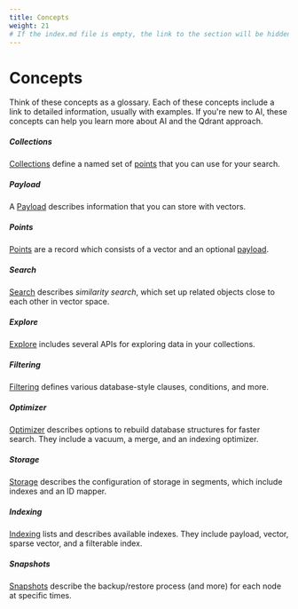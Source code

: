 ```yaml
---
title: Concepts
weight: 21
# If the index.md file is empty, the link to the section will be hidden from the sidebar
---
```


# Concepts

Think of these concepts as a glossary. Each of these concepts include a link to
detailed information, usually with examples. If you're new to AI, these concepts
can help you learn more about AI and the Qdrant approach.

##### Collections

[Collections](/documentation/concepts/collections/) define a named set of [points](/documentation/concepts/points/) that you can use for your search.

##### Payload

A [Payload](/documentation/concepts/payload/) describes information that you can store with vectors.

##### Points

[Points](/documentation/concepts/points/) are a record which consists of a vector and an optional [payload](/documentation/concepts/collections/payload/). 

##### Search

[Search](/documentation/concepts/search/) describes _similarity search_, which set up related objects close to each other in vector space.

##### Explore

[Explore](/documentation/concepts/explore/) includes several APIs for exploring data in your collections.

##### Filtering

[Filtering](/documentation/concepts/filtering/) defines various database-style clauses, conditions, and more.

##### Optimizer

[Optimizer](/documentation/concepts/optimizer/) describes options to rebuild
database structures for faster search. They include a vacuum, a merge, and an
indexing optimizer.

##### Storage

[Storage](/documentation/concepts/storage/) describes the configuration of storage in segments, which include indexes and an ID mapper.

##### Indexing

[Indexing](/documentation/concepts/indexing/) lists and describes available indexes. They include payload, vector, sparse vector, and a filterable index.

##### Snapshots

[Snapshots](/documentation/concepts/snapshots/) describe the backup/restore process (and more) for each node at specific times.
